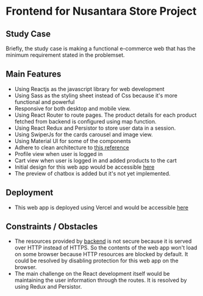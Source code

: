 # Frontend for Nusantara Store Project

## Study Case
Briefly, the study case is making a functional e-commerce web that has the minimum requirement stated in the problemset.

## Main Features
- Using Reactjs as the javascript library for web development
- Using Sass as the styling sheet instead of Css because it's more functional and powerful
- Responsive for both desktop and mobile view.
- Using React Router to route pages. The product details for each product fetched from backend is configured using map function.
- Using React Redux and Persistor to store user data in a session.
- Using SwiperJs for the cards carousel and image view.
- Using Material UI for some of the components
- Adhere to clean architecture to [this reference](https://kpiteng.medium.com/react-clean-architecture-e4144a0788b6)
- Profile view when user is logged in
- Cart view when user is logged in and added products to the cart
- Initial design for this web app would be accessible [here](https://www.figma.com/file/cmJ5izxBjRvp2NIbkOo5Q5/NusantaraStore?type=design&node-id=0%3A1&t=4XSihV5JFBowthRh-1)
- The preview of chatbox is added but it's not yet implemented.

## Deployment
- This web app is deployed using Vercel and would be accessible [here](https://nusantarastore051.vercel.app/)

## Constraints / Obstacles
- The resources provided by [backend](https://github.com/borednuna/nusantaraStore051_be) is not secure because it is served over HTTP instead of HTTPS. So the contents of the web app won't load on some browser because HTTP resources are blocked by default. It could be resolved by disabling protection for this web app on the browser.
- The main challenge on the React development itself would be maintaining the user information through the routes. It is resolved by using Redux and Persistor.